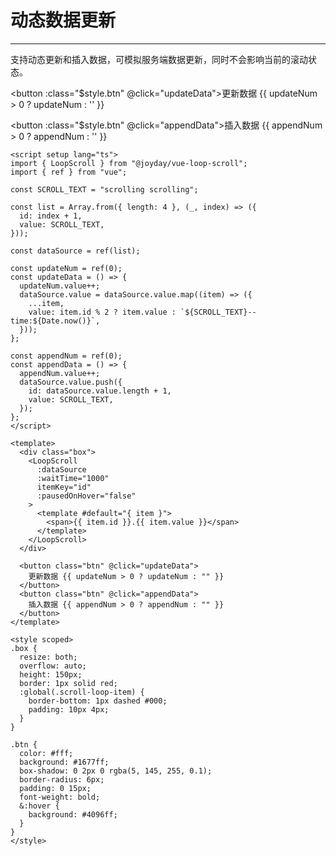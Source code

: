 # 动态数据更新

---

支持动态更新和插入数据，可模拟服务端数据更新，同时不会影响当前的滚动状态。

<script setup lang="ts">
import { LoopScroll } from "@joyday/vue-loop-scroll";;
import { ref } from "vue";

const SCROLL_TEXT =  "scrolling scrolling";

const list = Array.from({ length: 4 }, (_, index) => ({
  id: index + 1,
  value: SCROLL_TEXT,
}));

const dataSource = ref(list);

const updateNum = ref(0);
const updateData = ()=>{
    updateNum.value++;
    dataSource.value = dataSource.value.map(item=>({
        ...item,
        value: item.id % 2 ? item.value:  `${SCROLL_TEXT}--time:${Date.now()}`
    }))
}

const appendNum = ref(0);
const appendData = ()=>{
    appendNum.value++;
    dataSource.value.push({
        id: dataSource.value.length + 1,
        value: SCROLL_TEXT
    });
}

</script>

<div :class="$style.box">
  <LoopScroll
    :dataSource
    :waitTime="1000"
    itemKey="id"
    :pausedOnHover="false"
  >
    <template #default="{ item }">
      {{ item.id }}.{{ item.value }}
    </template>
  </LoopScroll>
</div>

<button :class="$style.btn" @click="updateData">更新数据 {{ updateNum > 0 ? updateNum : '' }}</button>

<button :class="$style.btn" @click="appendData">插入数据 {{ appendNum > 0 ? appendNum : '' }}</button>

<style module>
  .box {
    resize: both;
    overflow: auto;
    height: 150px;
    border: 1px solid red;
    :global(.scroll-loop-item) {
      border-bottom: 1px dashed #000;
      padding: 10px 4px;
    }
  }

  .btn {
    color: #fff;
    background: #1677ff;
    box-shadow: 0 2px 0 rgba(5, 145, 255, 0.1);
    border-radius: 6px;
    padding: 0 15px;
    font-weight: bold;
    &:hover {
      background: #4096ff;
    }
  }
</style>

```vue
<script setup lang="ts">
import { LoopScroll } from "@joyday/vue-loop-scroll";
import { ref } from "vue";

const SCROLL_TEXT = "scrolling scrolling";

const list = Array.from({ length: 4 }, (_, index) => ({
  id: index + 1,
  value: SCROLL_TEXT,
}));

const dataSource = ref(list);

const updateNum = ref(0);
const updateData = () => {
  updateNum.value++;
  dataSource.value = dataSource.value.map((item) => ({
    ...item,
    value: item.id % 2 ? item.value : `${SCROLL_TEXT}--time:${Date.now()}`,
  }));
};

const appendNum = ref(0);
const appendData = () => {
  appendNum.value++;
  dataSource.value.push({
    id: dataSource.value.length + 1,
    value: SCROLL_TEXT,
  });
};
</script>

<template>
  <div class="box">
    <LoopScroll
      :dataSource
      :waitTime="1000"
      itemKey="id"
      :pausedOnHover="false"
    >
      <template #default="{ item }">
        <span>{{ item.id }}.{{ item.value }}</span>
      </template>
    </LoopScroll>
  </div>

  <button class="btn" @click="updateData">
    更新数据 {{ updateNum > 0 ? updateNum : "" }}
  </button>
  <button class="btn" @click="appendData">
    插入数据 {{ appendNum > 0 ? appendNum : "" }}
  </button>
</template>

<style scoped>
.box {
  resize: both;
  overflow: auto;
  height: 150px;
  border: 1px solid red;
  :global(.scroll-loop-item) {
    border-bottom: 1px dashed #000;
    padding: 10px 4px;
  }
}

.btn {
  color: #fff;
  background: #1677ff;
  box-shadow: 0 2px 0 rgba(5, 145, 255, 0.1);
  border-radius: 6px;
  padding: 0 15px;
  font-weight: bold;
  &:hover {
    background: #4096ff;
  }
}
</style>
```
